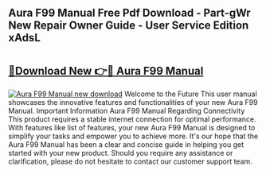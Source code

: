 ## Aura F99 Manual Free Pdf Download - Part-gWr New Repair Owner Guide - User Service Edition xAdsL

# <h2><a href="http://bc40909.oget.top/?id=Aura+F99+Manual">🔗Download New 👉🔴 Aura F99 Manual</a></h2>

[![Aura F99 Manual new download](https://i.imgur.com/5g1atiW.png)](http://bc40909.oget.top/?id=Aura+F99+Manual)
Welcome to the Future This user manual showcases the innovative features and functionalities of your new Aura F99 Manual. Important Information Aura F99 Manual Regarding Connectivity This product requires a stable internet connection for optimal performance. With features like list of features, your new Aura F99 Manual is designed to simplify your tasks and empower you to achieve more. It's our hope that the Aura F99 Manual has been a clear and concise guide in helping you get started with your new product. Should you require any assistance or clarification, please do not hesitate to contact our customer support team.
